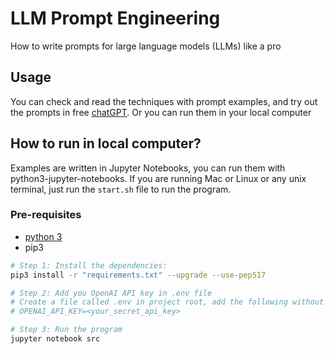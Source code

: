 # LLM Prompt Engineering

How to write prompts for large language models (LLMs) like a pro

## Usage

You can check and read the techniques with prompt examples, and try out the prompts in free [chatGPT](https://chat.openai.com/). Or you can run them in your local computer

## How to run in local computer?

Examples are written in Jupyter Notebooks, you can run them with python3-jupyter-notebooks. If you are running Mac or Linux or any unix terminal, just run the `start.sh` file to run the program.

### Pre-requisites

- [python 3](https://www.python.org)
- pip3

```sh
# Step 1: Install the dependencies:
pip3 install -r "requirements.txt" --upgrade --use-pep517

# Step 2: Add you OpenAI API key in .env file
# Create a file called .env in project root, add the following without the initial # symbol
# OPENAI_API_KEY=<your_secret_api_key>

# Step 3: Run the program
jupyter notebook src
```
